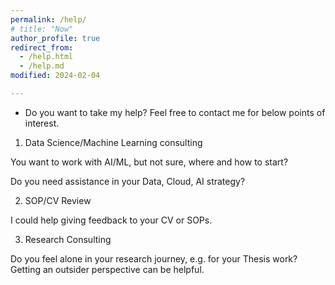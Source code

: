 ```yaml
---
permalink: /help/
# title: "Now"
author_profile: true
redirect_from: 
  - /help.html
  - /help.md
modified: 2024-02-04

---
```

<!-- About Aditya -->

* Do you want to take my help? Feel free to contact me for below points of interest.

1. Data Science/Machine Learning consulting

You want to work with AI/ML, but not sure, where and how to start?

Do you need assistance in your Data, Cloud, AI strategy?


2. SOP/CV Review

I could help giving feedback to your CV or SOPs.

3. Research Consulting

Do you feel alone in your research journey, e.g. for your Thesis work? 
Getting an outsider perspective can be helpful.